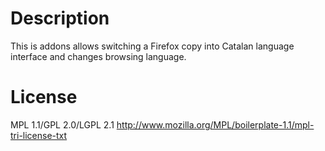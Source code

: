 # Description

This is addons allows switching a Firefox copy into Catalan language interface and changes browsing language.

# License

MPL 1.1/GPL 2.0/LGPL 2.1
http://www.mozilla.org/MPL/boilerplate-1.1/mpl-tri-license-txt
